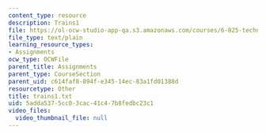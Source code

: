 ```yaml
---
content_type: resource
description: Trains1
file: https://ol-ocw-studio-app-qa.s3.amazonaws.com/courses/6-825-techniques-in-artificial-intelligence-sma-5504-fall-2002/5adda5375cc03cac41c47b8fedbc23c1_trains1.txt
file_type: text/plain
learning_resource_types:
- Assignments
ocw_type: OCWFile
parent_title: Assignments
parent_type: CourseSection
parent_uid: c614faf8-894f-e345-14ec-83a1fd01388d
resourcetype: Other
title: trains1.txt
uid: 5adda537-5cc0-3cac-41c4-7b8fedbc23c1
video_files:
  video_thumbnail_file: null
---
```

